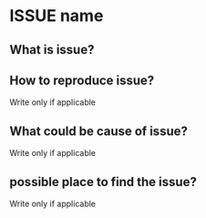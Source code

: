 # ISSUE name 

## What is issue?

## How to reproduce issue?
Write only if applicable

## What could be cause of issue?
Write only if applicable

## possible place to find the issue?
Write only if applicable

